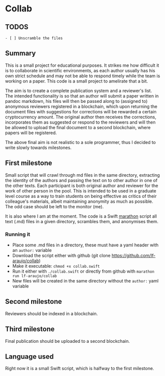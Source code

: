 # Collab

## TODOS
	
	- [ ] Unscramble the files 

## Summary

This is a small project for educational purposes. It strikes me how difficult it is to collaborate in scientific environments, as each author usually has his own strict schedule and may not be able to respond timely while the team is working on a paper. This code is a small project to amelirate that a bit. 

The aim is to create a complete publication system and a reviewer's list. The intended functionality is so that an author will submit a paper written in pandoc markdown, his files will then be passed along  to (assigned to) anonymous reviewers registered in a blockchain, which upon returning the document files with suggestions for corrections will be rewarded a certain cryptocurrency amount. The original author then receives the corrections, incorporates them as suggested or respond to the reviewers and will then be allowed to upload the final document to a second blockchain, where papers will be registered.

The above final aim is not realistic to a sole programmer, thus I decided to write slowly towards milestones.

## First milestone


Small script that will crawl through md files in the same directory, extracting the identity of the authors and passing the text on to other author in one of the other texts. Each participant is both original author and reviewer for the work of other person in the pool. This is intended to be used in a graduate level course as a way to train students on being effective as critics of their colleague's materials, albeit maintaining anonymity as much as possible. The odd case should be left to the monitor (me).

It is also where I am at the moment. The code is a Swift [marathon](https://github.com/JohnSundell/Marathon) script all text (.md) files in a given directory, scrambles them, and anonymises them.

### Running it

- Place some .md files in a directory, these must have a yaml header with an `author:` variable
- Download the script either with github (git clone https://github.com/lf-araujo/collab)
- Make it executable: `chmod +x collab.swift`
- Run it either with `./collab.swift` or directly from github with  `marathon run lf-araujo/collab`
- New files will be created in the same directory without the `author:` yaml variable

## Second milestone

Reviewers should be indexed in a blockchain.

## Third milestone

Final publication should be uploaded to a second blockchain.


## Language used

Right now it is a small Swift script, which is halfway to the first milestone. 